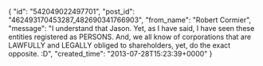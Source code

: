  {
   "id": "542049022497701",
   "post_id": "462493170453287_482690341766903",
   "from_name": "Robert Cormier",
   "message": "I understand that Jason. Yet, as I have said, I have seen these entities registered as PERSONS. And, we all know of corporations that are LAWFULLY and LEGALLY obliged to shareholders, yet, do the exact opposite. :D",
   "created_time": "2013-07-28T15:23:39+0000"
 }
